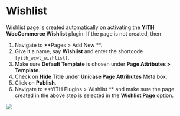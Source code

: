# Wishlist

Wishlist page is created automatically on activating the **YITH WooCommerce Wishlist** plugin. If the page is not created, then

1. Navigate to **Pages > Add New **.
2. Give it a name, say **Wishlist** and enter the shortcode `[yith_wcwl_wishlist]`.
3. Make sure **Default Template** is chosen under **Page Attributes > Template**.
4. Check on **Hide Title** under **Unicase Page Attributes** Meta box.
5. Click on **Publish**.
6. Navigate to **YITH Plugins > Wishlist ** and make sure the page created in the above step is selected in the **Wishlist Page** option.

![](http://transvelo.github.io/docs/unicase/images/page-wishlist.png)
